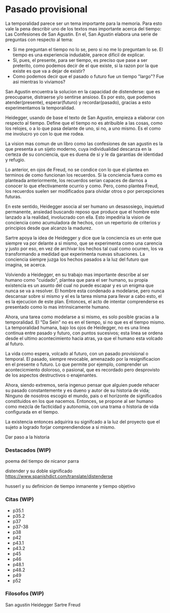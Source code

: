 # Pasado provisional

La temporalidad parece ser un tema importante para la memoria. Para esto vale la pena describir uno de los textos mas importante acerca del tiempo: Las Confesiones de San Agustin. En el, San Agustin elabora una serie de preguntas con respecto al tema:
- Si me preguntan el tiempo no lo se, pero si no me lo preguntam lo se. El tiempo es una experiencia indudable, parece dificil de explicar.
- Si, pues, el presente, para ser tiempo, es preciso que pase a ser preterito, como podemos decir de el que existe, si la razon por la que existe es que va a dejar de existir?
- Como podemos decir que el pasado o futuro fue un tiempo "largo"? Fue asi mientras lo viviamos? 

San Agustin encuentra la solucion en la capacidad de distenderse: que es preocuparse, distraerse y/o sentirse ansioso. Es por esto, que podemos atender(presente), esperar(futuro) y recordar(pasado), gracias a esto experimentamos la temporalidad.

Heidegger, usando de base el texto de San Agustin, empieza a elaborar con respecto al tiempo. Define que el tiempo no es atribuible a las cosas, como los relojes, o a lo que pasa delante de uno, si no, a uno mismo. Es el como me involucro yo con lo que me rodea.

La vision mas comun de un libro como las confesiones de san agustin es la que presenta a un sijeto moderno, cuya individualidad descanza en la certeza de su conciencia, que es duena de si y le da garantias de identidad y refugio. 

Lo anterior, en ojos de Freud, no se condice con lo que el plantea en terminos de como funcionan los recuerdos. Si la conciencia fuera como es planteada anteriormente, los recuerdos serian capaces de darnos a conocer lo que efectivamente ocurrio y como. Pero, como plantea Freud, los recuerdos suelen ser modificados para olvidar otros o por percepciones futuras.

En este sentido, Heidegger asocia al ser humano un desasosiego, inquietud permanente, ansiedad buscando reposo que produce que el hombre este lanzado a la realidad, involucrado con ella. Esto impediria la vision de conciencia como acumuladora de hechos, con un repertorio de criterios y principios desde que alcanzo la madurez.

Sartre apoya la idea de Heidegger y dice que la conciencia es un ente que siempre va por delante a si mismo, que se experimenta como una carencia y justo por eso, en vez de archivar los hechos tal cual como ocurren, los va transformando a medidad que experimenta nuevas situaciones. La conciencia siempre juzga los hechos pasados a la luz del futuro que imagina, se acerca.  

Volviendo a Heidegger, en su trabajo mas importante describe al ser humano como "cuidado", plantea que  para el ser humano, su propia existencia es un asunto del cual no puede escapar y es un enigma que nunca se va a resolver. El hombre esta condenado a modelarse, pero nunca descansar sobre si mismo y el es la tarea misma para llevar a cabo esto, el es la ejecucion de este plan. Entonces, el acto de intentar comprenderse es presentado como lo mas intrinsicamente humano.

Ahora, una tarea como modelarse a si mismo, es solo posible gracias a la temporalidad. El "Da Sein" no es en el tiempo, si no que es el tiempo mismo. La temporalidad humana, bajo los ojos de Heidegger, no es una linea continua entre pasado y futuro, con puntos sucesivos; esta linea se ordena desde el ultimo acontecimiento hacia atras, ya que el humano esta volcado al futuro.

La vida como espera, volcado al futuro, con un pasado provisional o temporal. El pasado, siempre revocable, amenazado por la resignificacion en el presente o futuro. Lo que permite por ejemplo, comprender un acontecicmiento doloroso, o pasional, que es recordado pero desprovisto de los aspectos destructivos o enajenantes.

Ahora, siendo extremos, seria ingenuo pensar que alguien puede rehacer su pasado constantemente y es dueno y autor de su historia de vida; Ninguno de nosotros escogio el mundo, pais o el horizonte de significados constituidos en los que nacemos. Entonces, se propone al ser humano como mezcla de facticidad y autonomia, con una trama o historia de vida configurada en el tiempo.

La existencia entonces adquirira su signifcado a la luz del proyecto que el sujeto a logrado forjar comprendiendose a si mismo.

Dar paso a la historia

### Destacados (WIP)
poema del tiempo de nicanor parra

distender y su doble significado
https://www.spanishdict.com/translate/distenderse

husserl y su definicion de tiempo inmanente y tiempo objetivo


### Citas (WIP)
- p35.1
- p35.2
- p37
- p37-38
- p38
- p42
- p43.1
- p43.2
- p45
- p46
- p48.1
- p48.2
- p49
- p52


### Filosofos (WIP)
San agustin
Heidegger
Sartre
Freud

